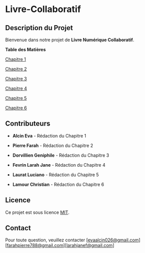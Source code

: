 # Livre-Collaboratif 

## **Description du Projet**

Bienvenue dans notre projet de **Livre Numérique Collaboratif**.

**Table des Matières**

 [Chapitre 1](chapitre-1.md)

 [Chapitre 2](chapitre-2.md)

 [Chapitre 3](chapitre-3.md)

 [Chapitre 4](chapitre-4.md)

 [Chapitre 5 ](chapitre-5.md)

 [Chapitre 6](chapitre-6.md)

## **Contributeurs**

- **Alcin Eva** - Rédaction du Chapitre 1

- **Pierre Farah** - Rédaction du Chapitre 2

- **Dorvillien Geniphile** - Rédaction du Chapitre 3

 - **Fevrin Larah Jane** - Rédaction du Chapitre 4

- **Laurat Luciano** - Rédaction du Chapitre 5

- **Lamour Christian** - Rédaction du Chapitre 6

## **Licence**
Ce projet est sous licence [MIT](LICENSE).

## **Contact**
Pour toute question, veuillez contacter [evaalcin026@gmail.com][farahpierre788@gmail.com][larahjanef@gmail.com]
